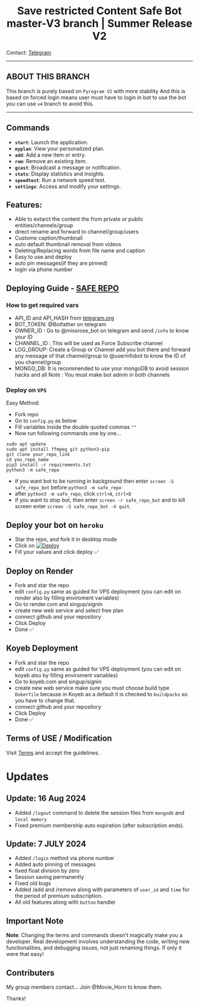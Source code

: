 <h1 align="center">
  <b>Save restricted Content Safe Bot master-V3 branch</b> | Summer Release V2
</h1>


Contact: [Telegram](https://t.me/MovieHorn_ContactRobot)

---

## ABOUT THIS BRANCH
This branch is purely based on `Pyrogram V2` with more stability And this is based on forced login means user must have to login in bot to use the bot you can use `v4` branch to avoid this.

---
## Commands

- **`start`**: Launch the application.
- **`myplan`**: View your personalized plan.
- **`add`**: Add a new item or entry.
- **`rem`**: Remove an existing item.
- **`gcast`**: Broadcast a message or notification.
- **`stats`**: Display statistics and insights.
- **`speedtest`**: Run a network speed test.
- **`settings`**: Access and modify your settings.

## Features:

- Able to extarct the content the from private or public entities/channels/group
- direct rename and forward to channel/group/users
- Custome caption/thumbnail
- auto default thumbnail removal from videos
- Deleting/Replacing words from file name and caption
- Easy to use and deploy
- auto pin messages(if they are pinned)
- login via phone number

## Deploying Guide - [SAFE REPO](https://t.me/Movie_Horn)

### How to get required vars
 
- API_ID and API_HASH from [telegram.org](https://my.telegram.org/auth)
- BOT_TOKEN: @Botfather on telegram
- OWNER_ID : Go to @missrose_bot on telegram and send `/info` to know your ID
- CHANNEL_ID : This will be used as Force Subscribe channel
- LOG_GROUP: Create a Group or Channel add you bot there and forward any message of that channel/group to @userinfobot to know the ID of you channel/group
- MONGO_DB: It is recommended to use your mongoDB to avoid session hacks and all
Note : You must make bot admin in both channels

### Deploy on `VPS`

Easy Method:
- Fork repo
- Go to ```config.py``` as below
- Fill variables inside the double quoted commas `""`  
- Now run following commands one by one...
```
sudo apt update
sudo apt install ffmpeg git python3-pip
git clone your_repo_link
cd you_repo_name
pip3 install -r requirements.txt
python3 -m safe_repo
```

- if you want bot to be running in background then enter `screen -S safe_repo_bot` before `python3 -m safe_repo` 
- after `python3 -m safe_repo`, click `ctrl+A`, `ctrl+D`
- if you want to stop bot, then enter `screen -r safe_repo_bot` and to kill screen enter `screen -S safe_repo_bot -X quit`.


## Deploy your bot on `heroku`
- Star the repo, and fork it in desktop mode
- Click on  [![Deploy](https://www.herokucdn.com/deploy/button.svg)](https://heroku.com/deploy)
- Fill your values and click deploy ✅

## Deploy on Render
- Fork and star the repo
- edit `config.py` same as guided for VPS deployment (you can edit on render also by filling enviroment variables)
- Go to render.com and singup/signin
- create new web service and select free plan
- connect github and your repository
- Click Deploy
- Done ✅


## Koyeb Deployment

- Fork and star the repo
- edit `config.py` same as guided for VPS deployment (you can edit on koyeb also by filling enviroment variables)
- Go to koyeb.com and singup/signin
- create new web service make sure you must choose build type `Dokerfile` because in Koyeb as a default it is checked to `buildpacks` so you have to change that.
- connect github and your repository
- Click Deploy
- Done ✅

## Terms of USE / Modification 
Visit [Terms](https://github.com/fileuplaoderbot/Save-Restricted-Bot-V3/blob/main/TERMS_OF_USE.md) and accept the guidelines.

# Updates
## Update: 16 Aug 2024

- Added `/logout` command to delete the session files from `mongodb` and `local memory`
- Fixed premium membership auto expiration (after subscription ends).
 
## Update: 7 JULY 2024

- Added `/login` method via phone number
- Added auto pinning of messages
- fixed float division by zero
- Session saving permanently
- Fixed old bugs
- Added /add and /remove along with parameters of `user_id` and `time` for the period of premium subscription.
- All old features along with `button` handler

## Important Note

**Note**: Changing the terms and commands doesn't magically make you a developer. Real development involves understanding the code, writing new functionalities, and debugging issues, not just renaming things. If only it were that easy!

## Contributers
My group members contact... Join @Movie_Horn to know them.

Thanks!
